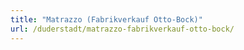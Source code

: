 ```yaml
---
title: "Matrazzo (Fabrikverkauf Otto-Bock)"
url: /duderstadt/matrazzo-fabrikverkauf-otto-bock/
---
```

